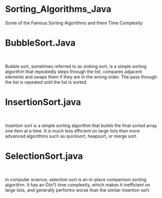 # Sorting_Algorithms_Java
Some of the Famous Sorting Algorithms and there Time Complexity 
<br />
<h1>BubbleSort.Java</h1><br />
<P>Bubble sort, sometimes referred to as sinking sort, is a simple sorting algorithm that repeatedly steps through the list, compares adjacent elements and swaps them if they are in the wrong order. The pass through the list is repeated until the list is sorted.</P>

<h1>InsertionSort.java</h1><br />

Insertion sort is a simple sorting algorithm that builds the final sorted array one item at a time. It is much less efficient on large lists than more advanced algorithms such as quicksort, heapsort, or merge sort.</P>

<h1>SelectionSort.java</h1><br />

In computer science, selection sort is an in-place comparison sorting algorithm. It has an O(n²) time complexity, which makes it inefficient on large lists, and generally performs worse than the similar insertion sort.</P>
